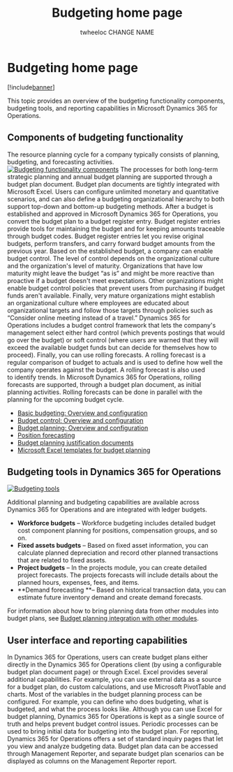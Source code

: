 ﻿---
# required metadata

title: Budgeting home page
description: This topic provides an overview of the budgeting functionality components, budgeting tools, and reporting capabilities in Microsoft Dynamics 365 for Operations.
author: twheeloc CHANGE NAME
manager: AnnBe
ms.date: 05/05/2017
ms.topic: index-page
ms.prod: 
ms.service: Dynamics365Operations
ms.technology: 

# optional metadata

# ms.search.form: 
# ROBOTS: 
audience: Application User
# ms.devlang: 
# ms.reviewer: 101
ms.search.scope: AX 7.0.0, Operations, Core
# ms.tgt_pltfrm: 
ms.custom: 106043
ms.assetid: 702f692e-ad1c-4798-8d3e-c3cf8591d3fa
ms.search.region: Global
# ms.search.industry: 
ms.author: twheeloc
ms.search.validFrom: 2016-02-28
ms.dyn365.ops.version: AX 7.0.0

---

# Budgeting home page

[!include[banner](../includes/banner.md)]


This topic provides an overview of the budgeting functionality components, budgeting tools, and reporting capabilities in Microsoft Dynamics 365 for Operations. 

Components of budgeting functionality
-------------------------------------

The resource planning cycle for a company typically consists of planning, budgeting, and forecasting activities.
[![Budgeting functionality components](./media/budgeting-functionality-components.jpg)](./media/budgeting-functionality-components.jpg) 
The processes for both long-term strategic planning and annual budget planning are supported through a budget plan document. Budget plan documents are tightly integrated with Microsoft Excel. Users can configure unlimited monetary and quantitative scenarios, and can also define a budgeting organizational hierarchy to both support top-down and bottom-up budgeting methods. After a budget is established and approved in Microsoft Dynamics 365 for Operations, you convert the budget plan to a budget register entry. Budget register entries provide tools for maintaining the budget and for keeping amounts traceable through budget codes. Budget register entries let you revise original budgets, perform transfers, and carry forward budget amounts from the previous year. Based on the established budget, a company can enable budget control. The level of control depends on the organizational culture and the organization's level of maturity. Organizations that have low maturity might leave the budget “as is” and might be more reactive than proactive if a budget doesn't meet expectations. Other organizations might enable budget control policies that prevent users from purchasing if budget funds aren't available. Finally, very mature organizations might establish an organizational culture where employees are educated about organizational targets and follow those targets through policies such as “Consider online meeting instead of a travel.” Dynamics 365 for Operations includes a budget control framework that lets the company's management select either hard control (which prevents postings that would go over the budget) or soft control (where users are warned that they will exceed the available budget funds but can decide for themselves how to proceed). Finally, you can use rolling forecasts. A rolling forecast is a regular comparison of budget to actuals and is used to define how well the company operates against the budget. A rolling forecast is also used to identify trends. In Microsoft Dynamics 365 for Operations, rolling forecasts are supported, through a budget plan document, as initial planning activities. Rolling forecasts can be done in parallel with the planning for the upcoming budget cycle.

-   [Basic budgeting: Overview and configuration](basic-budgeting-overview-configuration.md)
-   [Budget control: Overview and configuration](budget-control-overview-configuration.md)
-   [Budget planning: Overview and configuration](budget-planning-overview-configuration.md)
-   [Position forecasting](position-forecasting.md)
-   [Budget planning justification documents](budget-planning-justification-docs.md)
-   [Microsoft Excel templates for budget planning](budget-planning-excel-templates.md)

## Budgeting tools in Dynamics 365 for Operations
[![Budgeting tools](./media/budgeting-tools.jpg)](./media/budgeting-tools.jpg) 

Additional planning and budgeting capabilities are available across Dynamics 365 for Operations and are integrated with ledger budgets.

-   **Workforce budgets** – Workforce budgeting includes detailed budget cost component planning for positions, compensation groups, and so on.
-   **Fixed assets budgets** – Based on fixed asset information, you can calculate planned depreciation and record other planned transactions that are related to fixed assets.
-   **Project budgets** – In the projects module, you can create detailed project forecasts. The projects forecasts will include details about the planned hours, expenses, fees, and items.
-   **Demand forecasting **– Based on historical transaction data, you can estimate future inventory demand and create demand forecasts.

For information about how to bring planning data from other modules into budget plans, see [Budget planning integration with other modules](budget-planning-integration-other-modules.md).

## User interface and reporting capabilities
In Dynamics 365 for Operations, users can create budget plans either directly in the Dynamics 365 for Operations client (by using a configurable budget plan document page) or through Excel. Excel provides several additional capabilities. For example, you can use external data as a source for a budget plan, do custom calculations, and use Microsoft PivotTable and charts. Most of the variables in the budget planning process can be configured. For example, you can define who does budgeting, what is budgeted, and what the process looks like. Although you can use Excel for budget planning, Dynamics 365 for Operations is kept as a single source of truth and helps prevent budget control issues. Periodic processes can be used to bring initial data for budgeting into the budget plan. For reporting, Dynamics 365 for Operations offers a set of standard inquiry pages that let you view and analyze budgeting data. Budget plan data can be accessed through Management Reporter, and separate budget plan scenarios can be displayed as columns on the Management Reporter report.






